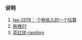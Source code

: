 ### 说明

1. [tax-2019： 个税收入的一个估算](https://alphabetabc.github.io/interesting-project/app/tax-2019/app.html)
2. [拖拽01](https://alphabetabc.github.io/interesting-project/app/drag-element-2019/drag-01.html)
3. [蓝红球-random](https://alphabetabc.github.io/interesting-project/app/blue-red-balls-2019/blue-red-balls-app.html)
